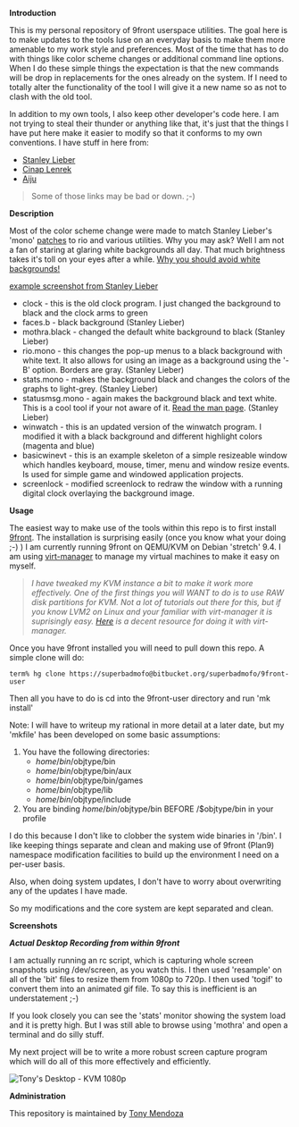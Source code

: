 **Introduction**

This is my personal repository of 9front userspace utilities.  The goal here is to make updates to the tools Iuse on an everyday basis to make them more amenable to my work 
style and preferences.  Most of the time that has to do with things like color scheme changes or additional command line options.  When I do these simple things the expectation
is that the new commands will be drop in replacements for the ones already on the system.  If I need to totally alter the functionality of the tool I will give it a new name so
as not to clash with the old tool.

In addition to my own tools, I also keep other developer's code here.  I am not trying to steal their thunder or anything like that, it's just that the things I have put here make it 
easier to modify so that it conforms to my own conventions.   I have stuff in here from:

* [Stanley Lieber](http://plan9.stanleylieber.com/)
* [Cinap Lenrek](http://9front.org/cinap.html)
* [Aiju](http://aiju.de)

> Some of those links may be bad or down.  ;-)

**Description**

Most of the color scheme change were made to match Stanley Lieber's 'mono' [patches](http://plan9.stanleylieber.com/rio/) to rio and various utilities.  Why you may ask?  Well
I am not a fan of staring at glaring white backgrounds all day.  That much brightness takes it's toll on your eyes after a while.   [Why you should avoid white backgrounds!](http://presentationsforbusiness.com/professional-speaker-image/white-death-on-the-podium/)

[example screenshot from Stanley Lieber](http://plan9.stanleylieber.com/rio/img/rio.mono.png)

* clock - this is the old clock program.  I just changed the background to black and the clock arms to green
* faces.b - black background (Stanley Lieber)
* mothra.black - changed the default white background to black (Stanley Lieber)
* rio.mono - this changes the pop-up menus to a black background with white text.  It also allows for using an image as a background using the '-B' option.  Borders are gray. (Stanley Lieber)
* stats.mono - makes the background black and changes the colors of the graphs to light-grey. (Stanley Lieber)
* statusmsg.mono - again makes the background black and text white.  This is a cool tool if your not aware of it.  [Read the man page](http://man.cat-v.org/9front/8/statusbar). (Stanley Lieber)
* winwatch - this is an updated version of the winwatch program.  I modified it with a black background and different highlight colors (magenta and blue)
* basicwinevt - this is an example skeleton of a simple resizeable window which handles keyboard, mouse, timer, menu and window resize events.  Is used for simple game and windowed application projects.
* screenlock - modified screenlock to redraw the window with a running digital clock overlaying the background image.

**Usage**

The easiest way to make use of the tools within this repo is to first install [9front](http://9front.org/).  The installation is surprising easily (once you know what your doing ;-) )
I am currently running 9front on QEMU/KVM on Debian 'stretch' 9.4.  I am using [virt-manager](https://virt-manager.org/) to manage my virtual machines to make it easy on myself. 

>*I have tweaked my KVM instance a bit to make it work more effectively.  One of the first things you will WANT to do is to use RAW disk partitions for KVM.  Not a lot of 
>tutorials out there for this, but if you know LVM2 on Linux and your familiar with virt-manager it is suprisingly easy.  [Here](https://johnsontravis.wordpress.com/2016/04/29/tutorial-6-configuring-lvm-storage-for-qemukvm-vms-using-virt-manager-on-centos-7/)
>is a decent resource for doing it with virt-manager.*

Once you have 9front installed you will need to pull down this repo.  A simple clone will do:

```
term% hg clone https://superbadmofo@bitbucket.org/superbadmofo/9front-user
```

Then all you have to do is cd into the 9front-user directory and run 'mk install'

Note: I will have to writeup my rational in more detail at a later date, but my 'mkfile' has been developed on some basic assumptions:

1. You have the following directories:
	* $home/bin/$objtype/bin
	* $home/bin/$objtype/bin/aux
	* $home/bin/$objtype/bin/games
	* $home/bin/$objtype/lib
	* $home/bin/$objtype/include
2. You are binding $home/bin/$objtype/bin BEFORE /$objtype/bin in your profile

I do this because I don't like to clobber the system wide binaries in '/bin'.  I like keeping things separate and clean and making use of 9front (Plan9) namespace modification
facilities to build up the environment I need on a per-user basis.  

Also, when doing system updates, I don't have to worry about overwriting any of the updates I have made.  

So my modifications and the core system are kept separated and clean.

**Screenshots**

***Actual Desktop Recording from within 9front***

I am actually running an rc script, which is capturing whole screen snapshots using /dev/screen, as you watch this.  I then used 'resample' on all of the 'bit' files to resize them 
from 1080p to 720p.  I then used 'togif' to convert them into an animated gif file.  To say this is inefficient is an understatement ;-)

If you look closely you can see the 'stats' monitor showing the system load and it is pretty high.  But I was still able to browse using 'mothra' and open a terminal and do silly 
stuff.

My next project will be to write a more robust screen capture program which will do all of this more effectively and efficiently.

![Tony's Desktop - KVM 1080p](http://shonuff.superbadmofo.com/images/9front-desktop-720p.gif)

**Administration**

This repository is maintained by [Tony Mendoza](mailto:tmendoza@superbadmofo.com)
